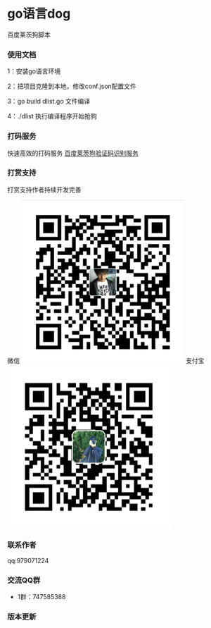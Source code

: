 # go语言dog

<p>百度莱茨狗脚本</p>

### 使用文档

<p>1：安装go语言环境</p>
<p>2：把项目克隆到本地，修改conf.json配置文件</p>
<p>3：go build dlist.go 文件编译</p>
<p>4：./dlist 执行编译程序开始抢狗</p>

### 打码服务
快速高效的打码服务 <a href="http://www.popyelove.com">百度莱茨狗验证码识别服务</a>
### 打赏支持

<p>打赏支持作者持续开发完善</p>
微信
<span><img src="img/wPay.jpg" /></span>
支付宝
<span><img src="img/zPay.jpg" /></span>


### 联系作者
<p>qq:979071224</p>

### 交流QQ群

* 1群：747585388


### 版本更新

